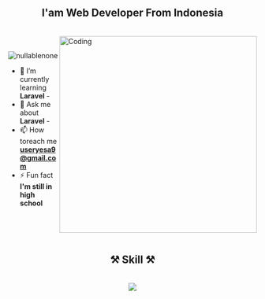 <h2 align="center">I'am Web Developer From Indonesia</h3>
<br />
<img align="right" width="400" src="https://miro.medium.com/v2/resize:fit:996/0*sp42a5GmqT_VavSq.gif" alt="Coding" />
<br />

<p align="left">
    <img src="https://komarev.com/ghpvc/?username=nullablenone&label=Profile%20views&color=0e75b6&style=flat"
        alt="nullablenone" />
</p>

- 🌱 I’m currently learning **Laravel** -
- 💬 Ask me about **Laravel** -
- 📫 How toreach me **useryesa9@gmail.com**
- ⚡ Fun fact **I'm still in high school**

</p>

<br />
<br />
<br />
<h2 align="center">⚒️ Skill ⚒️</h2>
<br />
<div align="center">
    <img src="https://skillicons.dev/icons?i=html,php,mysql,bootstrap,laravel,github,vscode" />
    <br>
</div>

<br />
